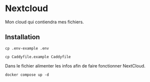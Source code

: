 # Nextcloud

Mon cloud qui contiendra mes fichiers.

## Installation

```shell
cp .env-example .env
```

```shell
cp Caddyfile.example Caddyfile
```

Dans le fichier alimenter les infos afin de faire fonctionner NextCloud.

```shell
docker compose up -d
```

